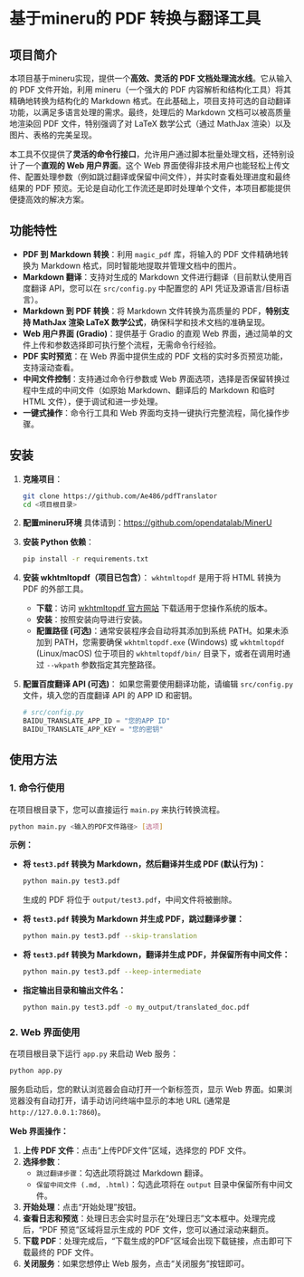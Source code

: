 # 基于mineru的 PDF 转换与翻译工具

## 项目简介

本项目基于mineru实现，提供一个**高效、灵活的 PDF 文档处理流水线**。它从输入的 PDF 文件开始，利用 mineru（一个强大的 PDF 内容解析和结构化工具）将其精确地转换为结构化的 Markdown 格式。在此基础上，项目支持可选的自动翻译功能，以满足多语言处理的需求。最终，处理后的 Markdown 文档可以被高质量地渲染回 PDF 文件，特别强调了对 LaTeX 数学公式（通过 MathJax 渲染）以及图片、表格的完美呈现。

本工具不仅提供了**灵活的命令行接口**，允许用户通过脚本批量处理文档，还特别设计了一个**直观的 Web 用户界面**。这个 Web 界面使得非技术用户也能轻松上传文件、配置处理参数（例如跳过翻译或保留中间文件），并实时查看处理进度和最终结果的 PDF 预览。无论是自动化工作流还是即时处理单个文件，本项目都能提供便捷高效的解决方案。

## 功能特性

*   **PDF 到 Markdown 转换**：利用 `magic_pdf` 库，将输入的 PDF 文件精确地转换为 Markdown 格式，同时智能地提取并管理文档中的图片。
*   **Markdown 翻译**：支持对生成的 Markdown 文件进行翻译（目前默认使用百度翻译 API，您可以在 `src/config.py` 中配置您的 API 凭证及源语言/目标语言）。
*   **Markdown 到 PDF 转换**：将 Markdown 文件转换为高质量的 PDF，**特别支持 MathJax 渲染 LaTeX 数学公式**，确保科学和技术文档的准确呈现。
*   **Web 用户界面 (Gradio)**：提供基于 Gradio 的直观 Web 界面，通过简单的文件上传和参数选择即可执行整个流程，无需命令行经验。
*   **PDF 实时预览**：在 Web 界面中提供生成的 PDF 文档的实时多页预览功能，支持滚动查看。
*   **中间文件控制**：支持通过命令行参数或 Web 界面选项，选择是否保留转换过程中生成的中间文件（如原始 Markdown、翻译后的 Markdown 和临时 HTML 文件），便于调试和进一步处理。
*   **一键式操作**：命令行工具和 Web 界面均支持一键执行完整流程，简化操作步骤。

## 安装

1.  **克隆项目**：
    ```bash
    git clone https://github.com/Ae486/pdfTranslator 
    cd <项目根目录>
    ```

2.  **配置mineru环境**
    具体请到：https://github.com/opendatalab/MinerU

3.  **安装 Python 依赖**：
    ```bash
    pip install -r requirements.txt
    ```

4.  **安装 wkhtmltopdf（项目已包含）**：
    `wkhtmltopdf` 是用于将 HTML 转换为 PDF 的外部工具。
    *   **下载**：访问 [wkhtmltopdf 官方网站](https://wkhtmltopdf.org/downloads.html) 下载适用于您操作系统的版本。
    *   **安装**：按照安装向导进行安装。
    *   **配置路径 (可选)**：通常安装程序会自动将其添加到系统 PATH。如果未添加到 PATH，您需要确保 `wkhtmltopdf.exe` (Windows) 或 `wkhtmltopdf` (Linux/macOS) 位于项目的 `wkhtmltopdf/bin/` 目录下，或者在调用时通过 `--wkpath` 参数指定其完整路径。

5.  **配置百度翻译 API (可选)**：
    如果您需要使用翻译功能，请编辑 `src/config.py` 文件，填入您的百度翻译 API 的 APP ID 和密钥。
    ```python
    # src/config.py
    BAIDU_TRANSLATE_APP_ID = "您的APP ID"
    BAIDU_TRANSLATE_APP_KEY = "您的密钥"
    ```

## 使用方法

### 1. 命令行使用

在项目根目录下，您可以直接运行 `main.py` 来执行转换流程。

```bash
python main.py <输入的PDF文件路径> [选项]
```

**示例：**

*   **将 `test3.pdf` 转换为 Markdown，然后翻译并生成 PDF (默认行为)：**
    ```bash
    python main.py test3.pdf
    ```
    生成的 PDF 将位于 `output/test3.pdf`，中间文件将被删除。

*   **将 `test3.pdf` 转换为 Markdown 并生成 PDF，跳过翻译步骤：**
    ```bash
    python main.py test3.pdf --skip-translation
    ```

*   **将 `test3.pdf` 转换为 Markdown，翻译并生成 PDF，并保留所有中间文件：**
    ```bash
    python main.py test3.pdf --keep-intermediate
    ```

*   **指定输出目录和输出文件名：**
    ```bash
    python main.py test3.pdf -o my_output/translated_doc.pdf
    ```

### 2. Web 界面使用

在项目根目录下运行 `app.py` 来启动 Web 服务：

```bash
python app.py
```

服务启动后，您的默认浏览器会自动打开一个新标签页，显示 Web 界面。如果浏览器没有自动打开，请手动访问终端中显示的本地 URL (通常是 `http://127.0.0.1:7860`)。

**Web 界面操作：**

1.  **上传 PDF 文件**：点击“上传PDF文件”区域，选择您的 PDF 文件。
2.  **选择参数**：
    *   `跳过翻译步骤`：勾选此项将跳过 Markdown 翻译。
    *   `保留中间文件 (.md, .html)`：勾选此项将在 `output` 目录中保留所有中间文件。
3.  **开始处理**：点击“开始处理”按钮。
4.  **查看日志和预览**：处理日志会实时显示在“处理日志”文本框中。处理完成后，“PDF 预览”区域将显示生成的 PDF 文件，您可以通过滚动来翻页。
5.  **下载 PDF**：处理完成后，“下载生成的PDF”区域会出现下载链接，点击即可下载最终的 PDF 文件。
6.  **关闭服务**：如果您想停止 Web 服务，点击“关闭服务”按钮即可。
